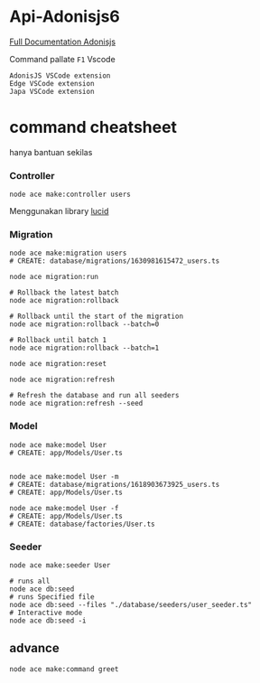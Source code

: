 # Api-Adonisjs6

[Full Documentation Adonisjs](https://docs.adonisjs.com/guides/preface/introduction)

Command pallate ``F1`` Vscode

```
AdonisJS VSCode extension
Edge VSCode extension
Japa VSCode extension
```

# command cheatsheet
hanya bantuan sekilas

### Controller
```
node ace make:controller users
```

Menggunakan library [lucid](https://lucid.adonisjs.com/docs/introduction)
### Migration
```
node ace make:migration users
# CREATE: database/migrations/1630981615472_users.ts

node ace migration:run

# Rollback the latest batch
node ace migration:rollback

# Rollback until the start of the migration
node ace migration:rollback --batch=0

# Rollback until batch 1
node ace migration:rollback --batch=1

node ace migration:reset

node ace migration:refresh

# Refresh the database and run all seeders
node ace migration:refresh --seed

```
### Model
```
node ace make:model User
# CREATE: app/Models/User.ts


node ace make:model User -m
# CREATE: database/migrations/1618903673925_users.ts
# CREATE: app/Models/User.ts

node ace make:model User -f
# CREATE: app/Models/User.ts
# CREATE: database/factories/User.ts
```
### Seeder
```
node ace make:seeder User

# runs all
node ace db:seed
# runs Specified file
node ace db:seed --files "./database/seeders/user_seeder.ts"
# Interactive mode
node ace db:seed -i

```

## advance
```
node ace make:command greet
```
